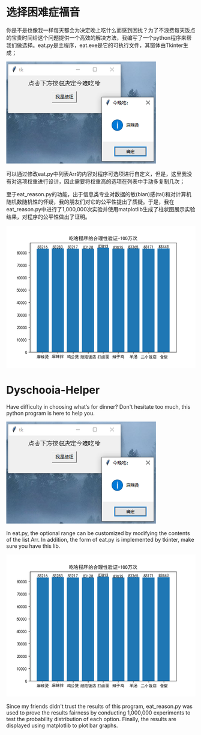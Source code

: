 # 选择困难症福音

你是不是也像我一样每天都会为决定晚上吃什么而感到困扰？为了不浪费每天饭点的宝贵时间给这个问题提供一个高效的解决方法，我编写了一个python程序来帮我们做选择。eat.py是主程序，eat.exe是它的可执行文件，其窗体由Tkinter生成；

![1](https://github.com/DesWudio/Dyschooia-Helper/blob/main/readme/img0.png)

可以通过修改eat.py中列表Arr的内容对程序可选项进行自定义，但是，这里我没有对选项权重进行设计，因此需要将权重高的选项在列表中手动多复制几次；

至于eat_reason.py的功能，出于信息类专业对数据的敏(bian)感(tai)和对计算机随机数随机性的怀疑，我的朋友们对它的公平性提出了质疑。于是，我在eat_reason.py中进行了1,000,000次实验并使用matplotlib生成了柱状图展示实验结果，对程序的公平性做出了证明。

![1](https://github.com/DesWudio/Dyschooia-Helper/blob/main/readme/img1.png)

# Dyschooia-Helper

Have difficulty in choosing what‘s for dinner? Don't hesitate too much, this python program is here to help you.

![1](https://github.com/DesWudio/Dyschooia-Helper/blob/main/readme/img0.png)

In eat.py, the optional range can be customized by modifying the contents of the list Arr. In addition, the form of eat.py is implemented by tkinter, make sure you have this lib.

![1](https://github.com/DesWudio/Dyschooia-Helper/blob/main/readme/img1.png)

Since my friends didn't trust the results of this program, eat_reason.py was used to prove the results fairness by conducting 1,000,000 experiments to test the probability distribution of each option. Finally, the results are displayed using matplotlib to plot bar graphs.
